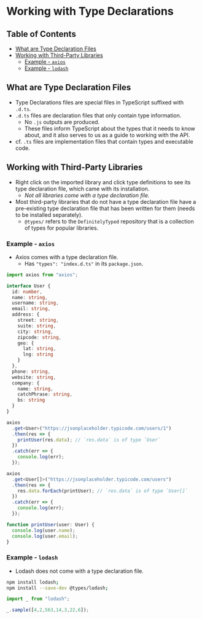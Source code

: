 # Working with Type Declarations

## Table of Contents
- [What are Type Declaration Files](#what-are-type-declaration-files)
- [Working with Third-Party Libraries](#working-with-third-party-libraries)
  - [Example - `axios`](#example-axios)
  - [Example - `lodash`](#example-lodash)

## What are Type Declaration Files
- Type Declarations files are special files in TypeScript suffixed with `.d.ts`.
- `.d.ts` files are declaration files that only contain type information.
  - No `.js` outputs are produced.
  - These files inform TypeScript about the types that it needs to know about, and it also serves to us as a guide to working with the API.
- cf. `.ts` files are implementation files that contain types and executable code.

## Working with Third-Party Libraries
- Right click on the imported library and click type definitions to see its type declaration file, which came with its installation.
  - *Not all libraries come with a type declaration file.*
- Most third-party libraries that do not have a type declaration file have a pre-existing type declaration file that has been written for them (needs to be installed separately).
  - `@types/` refers to the `DefinitelyTyped` repository that is a collection of types for popular libraries.
### Example - `axios`
- Axios comes with a type declaration file.
  - Has `"types": "index.d.ts"` in its `package.json`.
```ts
import axios from "axios";

interface User {
  id: number,
  name: string,
  username: string,
  email: string,
  address: {
    street: string,
    suite: string,
    city: string,
    zipcode: string,
    geo: {
      lat: string,
      lng: string
    }
  },
  phone: string,
  website: string,
  company: {
    name: string,
    catchPhrase: string,
    bs: string
  }
}

axios
  .get<User>("https://jsonplaceholder.typicode.com/users/1")
  .then(res => {
    printUser(res.data); // `res.data` is of type `User`
  })
  .catch(err => {
    console.log(err);
  });

axios
  .get<User[]>("https://jsonplaceholder.typicode.com/users")
  .then(res => {
    res.data.forEach(printUser); // `res.data` is of type `User[]`
  })
  .catch(err => {
    console.log(err);
  });

function printUser(user: User) {
  console.log(user.name);
  console.log(user.email);
}
```
### Example - `lodash`
- Lodash does not come with a type declaration file.
```zsh
npm install lodash;
npm install --save-dev @types/lodash;
```
```ts
import _ from "lodash";

_.sample([4,2,563,14,3,22,6]);
```
